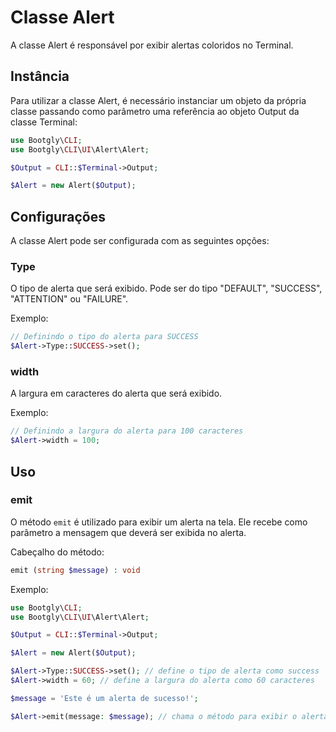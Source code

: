 # Classe Alert

A classe Alert é responsável por exibir alertas coloridos no Terminal.

## Instância

Para utilizar a classe Alert, é necessário instanciar um objeto da própria classe passando como parâmetro uma referência ao objeto Output da classe Terminal:

```php
use Bootgly\CLI;
use Bootgly\CLI\UI\Alert\Alert;

$Output = CLI::$Terminal->Output;

$Alert = new Alert($Output);
```

## Configurações

A classe Alert pode ser configurada com as seguintes opções:

### Type

O tipo de alerta que será exibido. Pode ser do tipo "DEFAULT", "SUCCESS", "ATTENTION" ou "FAILURE".

Exemplo:

```php
// Definindo o tipo do alerta para SUCCESS
$Alert->Type::SUCCESS->set();
```

### width

A largura em caracteres do alerta que será exibido.

Exemplo:

```php
// Definindo a largura do alerta para 100 caracteres
$Alert->width = 100;
```

## Uso

### emit

O método `emit` é utilizado para exibir um alerta na tela. Ele recebe como parâmetro a mensagem que deverá ser exibida no alerta.

Cabeçalho do método:

```php
emit (string $message) : void
```

Exemplo:

```php
use Bootgly\CLI;
use Bootgly\CLI\UI\Alert\Alert;

$Output = CLI::$Terminal->Output;

$Alert = new Alert($Output);

$Alert->Type::SUCCESS->set(); // define o tipo de alerta como success
$Alert->width = 60; // define a largura do alerta como 60 caracteres

$message = 'Este é um alerta de sucesso!';

$Alert->emit(message: $message); // chama o método para exibir o alerta
```
